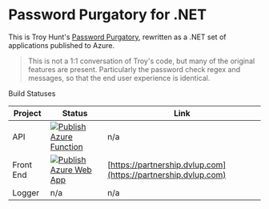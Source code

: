 # Password Purgatory for .NET

This is Troy Hunt's [Password Purgatory](https://www.troyhunt.com/building-password-purgatory-with-cloudflare-pages-and-workers/), rewritten as a .NET set of applications published to Azure.

> This is not a 1:1 conversation of Troy's code, but many of the original features are present. Particularly the password check regex and messages, so that the end user experience is identical.

Build Statuses

| Project   | Status | Link |
|-----------|--------|------|
| API       | [![Publish Azure Function](https://github.com/LanceMcCarthy/dotnet-password-purgatory/actions/workflows/publish-azure-functions.yml/badge.svg)](https://github.com/LanceMcCarthy/dotnet-password-purgatory/actions/workflows/publish-azure-functions.yml) |  n/a   |
| Front End |  [![Publish Azure Web App](https://github.com/LanceMcCarthy/dotnet-password-purgatory/actions/workflows/publish-azure-webapp.yml/badge.svg)](https://github.com/LanceMcCarthy/dotnet-password-purgatory/actions/workflows/publish-azure-webapp.yml)   | [https://partnership.dvlup.com](https://partnership.dvlup.com) |
| Logger    |  n/a   |  n/a   |
